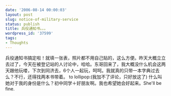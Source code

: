 ```yaml
---
date: '2006-08-14 00:00:03'
layout: post
slug: notice-of-military-service
status: publish
title: 兵役通知书。。。
wordpress_id: '37599'
tags:
- Thoughts
---
```


兵役通知书搞定啦！就填一张表，照片都不用自己贴的，这么方便。昨天大概立立去过了，今天在被登记站的人讨论中，哈哈。东哥回来了，我大概没什么机会这两天跟他玩喽，下次到同济去，6个人一起玩，呵呵。我就真的只带一本字典过去么？不行，还得找两本书带着。 to lollipop:(我加不了评论，只好放这了) 什么叫她对于我的身份是什么？初中同学＋好朋友啊。我也希望她会好起来。She'll be fine.
